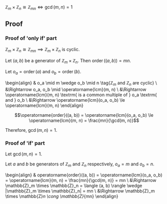 $\mathbb{Z}_m \times \mathbb{Z}_n \cong \mathbb{Z}_{mn} \iff \gcd(m, n) = 1$

## Proof

### Proof of 'only if' part

$\mathbb{Z}_m \times \mathbb{Z}_n \cong \mathbb{Z}_{mn} \implies \mathbb{Z}_m \times \mathbb{Z}_n$ is cyclic.

Let $(a, b)$ be a generator of $\mathbb{Z}_m \times \mathbb{Z}_n$.
Then $\operatorname{order}((a, b)) = mn$. 

Let $o_a = \operatorname{order}(a)$ and $o_b = \operatorname{order}(b)$.

\begin{align}
& o_a \mid m \wedge o_b \mid n \tag{$\mathbb{Z}_m$ and $\mathbb{Z}_n$ are cyclic}
\\ &\Rightarrow o_a, o_b \mid \operatorname{lcm}(m, n)
\\ &\Rightarrow \operatorname{lcm}(m, n) \textrm{ is a common multiple of } o_a \textrm{ and } o_b
\\ &\Rightarrow \operatorname{lcm}(o_a, o_b) \le \operatorname{lcm}(m, n)
\end{align}

$$\operatorname{order}((a, b)) = \operatorname{lcm}(o_a, o_b) \le \operatorname{lcm}(m, n) = \frac{mn}{\gcd(m, n)}$$

Therefore, $\gcd(m, n) = 1$.

### Proof of 'if' part

Let $\gcd(m, n) = 1$.

Let $a$ and $b$ be generators of $\mathbb{Z}_m$ and $\mathbb{Z}_n$ respectively,
$o_a = m$ and $o_b = n$.

\begin{align}
& operatorname{order}((a, b)) = \operatorname{lcm}(o_a, o_b) = \operatorname{lcm}(m, n) = \frac{mn}{\gcd(m, n)} = mn
\\ &\Rightarrow \mathbb{Z}_m \times \mathbb{Z}_n = \langle (a, b) \rangle \wedge |\mathbb{Z}_m \times \mathbb{Z}_n| = mn
\\ &\Rightarrow \mathbb{Z}_m \times \mathbb{Z}_n \cong \mathbb{Z}_{mn}
\end{align}
